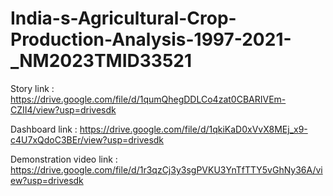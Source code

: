 # India-s-Agricultural-Crop-Production-Analysis-1997-2021-_NM2023TMID33521

Story link : https://drive.google.com/file/d/1qumQhegDDLCo4zat0CBARIVEm-CZII4/view?usp=drivesdk

Dashboard link : https://drive.google.com/file/d/1qkiKaD0xVvX8MEj_x9-c4U7xQdoC3BEr/view?usp=drivesdk

Demonstration video link : https://drive.google.com/file/d/1r3qzCj3y3sgPVKU3YnTfTTY5vGhNy36A/view?usp=drivesdk
